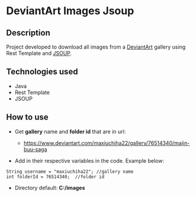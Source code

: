 # DeviantArt Images Jsoup

## Description
Project developed to download all images from a [DeviantArt](deviantart.com) gallery using Rest Template and 
[JSOUP](https://jsoup.org).

## Technologies used
* Java
* Rest Template  
* JSOUP

## How to use
* Get **gallery** name and **folder id** that are in url: 
  * https://www.deviantart.com/maxiuchiha22/gallery/76514340/majin-buu-saga

* Add in their respective variables in the code. Example below:
```
String username = "maxiuchiha22"; //gallery name
int folderId = 76514340;  //folder id
```
* Directory default: **C:/images**